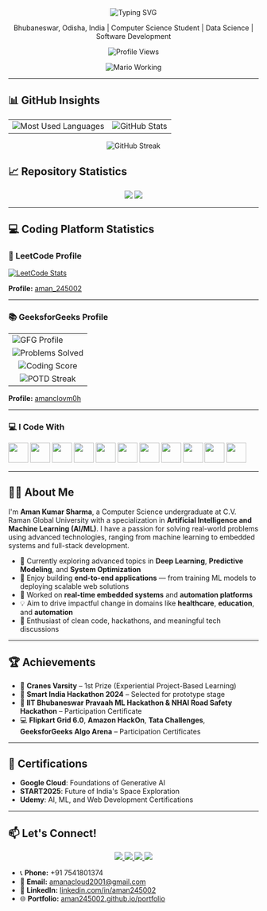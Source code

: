 <div align="center">
  <img src="https://readme-typing-svg.herokuapp.com?font=Fira+Code&weight=500&size=28&pause=1000&color=00FF00&center=true&vCenter=true&width=600&height=100&lines=Hi+%F0%9F%91%8B%2C+I'm+Aman+Kumar+Sharma;Computer+Science+Student;Data+Science+%7C+Software+Development;Passionate+Problem+Solver" alt="Typing SVG" />
</div>

<p align="center">Bhubaneswar, Odisha, India | Computer Science Student | Data Science | Software Development </p>

<div align="center">
  <img src="https://komarev.com/ghpvc/?username=aman245002&label=Profile%20views&color=0e75b6&style=flat" alt="Profile Views" />
</div>

<p align="center">
  <img src="https://i.postimg.cc/mkyMPrV7/mario-working.gif" alt="Mario Working" style="max-width: 100%; height: auto;">
</p>

---

## 📊 GitHub Insights

<div align="center">
  <table>
    <tr>
      <td>
        <img src="https://github-readme-stats.vercel.app/api/top-langs/?username=aman245002&layout=compact&theme=default" alt="Most Used Languages" />
      </td>
      <td>
        <img src="https://github-readme-stats.vercel.app/api?username=aman245002&show_icons=true&theme=default" alt="GitHub Stats" />
      </td>
    </tr>
  </table>
</div>

<div align="center">
  <img src="https://github-readme-streak-stats.herokuapp.com/?user=aman245002&theme=dark&hide_border=true" alt="GitHub Streak" />
</div>

## 📈 Repository Statistics

<div align="center">
  <img src="https://github-profile-summary-cards.vercel.app/api/cards/profile-details?username=aman245002&theme=github_dark" />
  <img src="https://github-profile-summary-cards.vercel.app/api/cards/most-commit-language?username=aman245002&theme=github_dark" />
</div>

---

## 💻 Coding Platform Statistics

### 🧮 LeetCode Profile

[![LeetCode Stats](https://leetcard.jacoblin.cool/aman_245002?theme=dark&font=baloo&ext=contest)](https://leetcode.com/u/aman_245002/)

**Profile:** [aman_245002](https://leetcode.com/u/aman_245002/)

---

### 📚 GeeksforGeeks Profile

<div align="center">
  <table>
    <tr>
      <td>
        <img src="https://img.shields.io/badge/amanclovm0h-GFG%20Profile-00ff00?style=for-the-badge&logo=geeksforgeeks" alt="GFG Profile" />
      </td>
    </tr>
    <tr>
      <td align="center">
        <img src="https://img.shields.io/badge/Problems%20Solved-69%20Total-brightgreen?style=for-the-badge&logo=geeksforgeeks" alt="Problems Solved" />
      </td>
    </tr>
    <tr>
      <td align="center">
        <img src="https://img.shields.io/badge/Coding%20Score-190-blue?style=for-the-badge&logo=geeksforgeeks" alt="Coding Score" />
      </td>
    </tr>
    <tr>
      <td align="center">
        <img src="https://img.shields.io/badge/POTD%20Streak-0%2F1481-orange?style=for-the-badge&logo=geeksforgeeks" alt="POTD Streak" />
      </td>
    </tr>
  </table>
</div>

**Profile:** [amanclovm0h](https://www.geeksforgeeks.org/user/amanclovm0h/)

---


### 💻 I Code With

<div align="left">
  <img src="https://cdn.jsdelivr.net/gh/devicons/devicon/icons/c/c-original.svg" height="40" />
  <img src="https://cdn.jsdelivr.net/gh/devicons/devicon/icons/cplusplus/cplusplus-original.svg" height="40" />
  <img src="https://cdn.jsdelivr.net/gh/devicons/devicon/icons/java/java-original.svg" height="40" />
  <img src="https://cdn.jsdelivr.net/gh/devicons/devicon/icons/python/python-original.svg" height="40" />
  <img src="https://cdn.jsdelivr.net/gh/devicons/devicon/icons/javascript/javascript-original.svg" height="40" />
  <img src="https://cdn.jsdelivr.net/gh/devicons/devicon/icons/html5/html5-original.svg" height="40" />
  <img src="https://cdn.jsdelivr.net/gh/devicons/devicon/icons/css3/css3-original.svg" height="40" />
  <img src="https://cdn.jsdelivr.net/gh/devicons/devicon/icons/react/react-original.svg" height="40" />
  <img src="https://cdn.jsdelivr.net/gh/devicons/devicon/icons/nodejs/nodejs-original.svg" height="40" />
  <img src="https://cdn.jsdelivr.net/gh/devicons/devicon/icons/mysql/mysql-original.svg" height="40" />
  <img src="https://cdn.jsdelivr.net/gh/devicons/devicon/icons/mongodb/mongodb-original.svg" height="40" />
</div>

---



## 👨‍💻 About Me

I'm **Aman Kumar Sharma**, a Computer Science undergraduate at C.V. Raman Global University with a specialization in **Artificial Intelligence and Machine Learning (AI/ML)**. I have a passion for solving real-world problems using advanced technologies, ranging from machine learning to embedded systems and full-stack development.

- 🔭 Currently exploring advanced topics in **Deep Learning**, **Predictive Modeling**, and **System Optimization**
- 🚀 Enjoy building **end-to-end applications** — from training ML models to deploying scalable web solutions
- 🤖 Worked on **real-time embedded systems** and **automation platforms**
- 💡 Aim to drive impactful change in domains like **healthcare**, **education**, and **automation**
- 🧠 Enthusiast of clean code, hackathons, and meaningful tech discussions

---

## 🏆 Achievements

- 🏅 **Cranes Varsity** – 1st Prize (Experiential Project-Based Learning)
- 🌟 **Smart India Hackathon 2024** – Selected for prototype stage
- 🤖 **IIT Bhubaneswar Pravaah ML Hackathon & NHAI Road Safety Hackathon** – Participation Certificate
- 💻 **Flipkart Grid 6.0**, **Amazon HackOn**, **Tata Challenges**, **GeeksforGeeks Algo Arena** – Participation Certificates

---

## 📜 Certifications

- **Google Cloud**: Foundations of Generative AI
- **START2025**: Future of India's Space Exploration
- **Udemy**: AI, ML, and Web Development Certifications

---

## 📫 Let's Connect!

<div align="center">
  <a href="mailto:amanacloud2001@gmail.com">
    <img src="https://img.shields.io/badge/Gmail-D14836?style=for-the-badge&logo=gmail&logoColor=white" />
  </a>
  <a href="https://www.linkedin.com/in/aman-kumar-sharma-8b892b345/">
    <img src="https://img.shields.io/badge/LinkedIn-0077B5?style=for-the-badge&logo=linkedin&logoColor=white" />
  </a>
  <a href="https://aman245002.github.io/portfolio">
    <img src="https://img.shields.io/badge/Portfolio-FF5722?style=for-the-badge&logo=todoist&logoColor=white" />
  </a>
  <a href="https://leetcode.com/u/aman_245002/">
    <img src="https://img.shields.io/badge/LeetCode-000000?style=for-the-badge&logo=leetcode&logoColor=gold" />
  </a>
</div>

- 📞 **Phone:** +91 7541801374
- 📧 **Email:** [amanacloud2001@gmail.com](mailto:amanacloud2001@gmail.com)
- 💼 **LinkedIn:** [linkedin.com/in/aman245002](https://www.linkedin.com/in/aman-kumar-sharma-8b892b345/)
- 🌐 **Portfolio:** [aman245002.github.io/portfolio](https://aman245002.github.io/portfolio)

